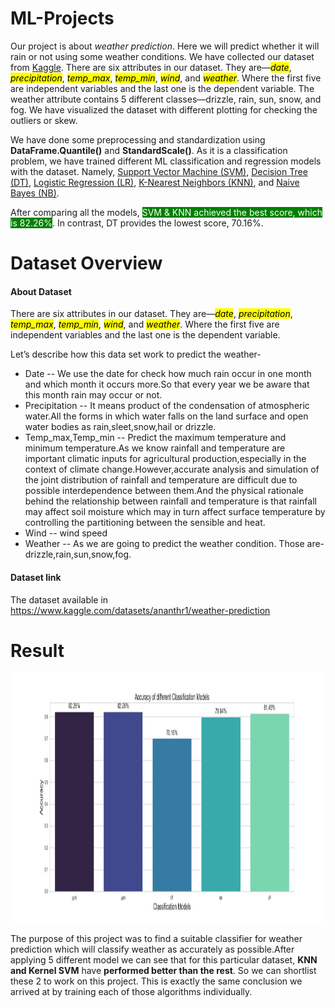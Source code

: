 # ML-Projects

Our project is about <i>weather prediction</i>. Here we will predict whether it will rain or not using some weather conditions. We have collected our dataset from <a href="https://www.kaggle.com">Kaggle</a>. There are six attributes in our dataset. They are—<mark><i>date</i></mark>, <mark><i>precipitation</i></mark>, <mark><i>temp_max</i></mark>, <mark><i>temp_min</i></mark>, <mark><i>wind</i></mark>, and <mark><i>weather</i></mark>. Where the first five are independent variables and the last one is the dependent variable. The weather attribute contains 5 different classes—drizzle, rain, sun, snow, and fog. We have visualized the dataset with different plotting for checking the outliers or skew. 

We have done some preprocessing and standardization using <b>DataFrame.Quantile()</b> and <b>StandardScale()</b>.
As it is a classification problem, we have trained different ML classification and regression models with the dataset. Namely, <a href="https://scikit-learn.org/stable/modules/svm.html#:~:text=Support%20vector%20machines%20(SVMs)%20are,than%20the%20number%20of%20samples.">Support Vector Machine (SVM)</a>, <a href="https://scikit-learn.org/stable/modules/tree.html#:~:text=Decision%20Trees%20(DTs)%20are%20a,as%20a%20piecewise%20constant%20approximation.">Decision Tree (DT)</a>, <a href="https://scikit-learn.org/stable/modules/generated/sklearn.linear_model.LogisticRegression.html">Logistic Regression (LR)</a>, <a href="https://scikit-learn.org/stable/modules/neighbors.html">K-Nearest Neighbors (KNN)</a>, and <a href="https://scikit-learn.org/stable/modules/generated/sklearn.naive_bayes.GaussianNB.html">Naive Bayes (NB)</a>. 

After comparing all the models, <mark style="background-color: green; color: white">SVM & KNN achieved the best score, which is 82.26%</mark>. In contrast, DT provides the lowest score, 70.16%. 

# Dataset Overview

<h4>About Dataset</h4>

There are six attributes in our dataset. They are—<mark><i>date</i></mark>, <mark><i>precipitation</i></mark>, <mark><i>temp_max</i></mark>, <mark><i>temp_min</i></mark>, <mark><i>wind</i></mark>, and <mark><i>weather</i></mark>. Where the first five are independent variables and the last one is the dependent variable. 

Let’s describe how this data set work to predict the weather-
<ul>
<li>Date -- We use the date for check how much rain occur in one month and which month it occurs more.So that every year we be aware that this month rain may occur or not.</li>
<li>Precipitation -- It means product of the condensation of atmospheric water.All the forms in which water falls on the land surface and open water bodies as rain,sleet,snow,hail or drizzle.</li>
<li>Temp_max,Temp_min -- Predict the maximum temperature and minimum temperature.As we know rainfall and temperature are important climatic inputs for agricultural production,especially in the context of climate change.However,accurate analysis and simulation of the joint distribution of rainfall and temperature are difficult due to possible interdependence between them.And the physical rationale behind the relationship between rainfall and temperature is that rainfall may affect soil moisture which may in turn affect surface temperature by controlling the partitioning between the sensible and heat.</li>
<li>Wind -- wind speed</li>
<li>Weather -- As we are going to predict the weather condition. Those are- drizzle,rain,sun,snow,fog.</li>
</ul>

<h4>Dataset link</h4>

The dataset available in https://www.kaggle.com/datasets/ananthr1/weather-prediction

# Result
<img src="accuracy_all.jpg" alt="" width="800" height="400">

The purpose of this project was to find a suitable classifier for weather prediction which will classify weather as accurately as possible.After applying 5 different model we can see that for this particular dataset, **KNN and Kernel SVM** have **performed better than the rest**. So we can shortlist these 2 to work on this project. This is exactly the same conclusion we arrived at by training each of those algorithms individually.
